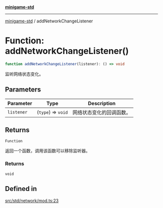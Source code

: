 [**minigame-std**](../README.md)

***

[minigame-std](../README.md) / addNetworkChangeListener

# Function: addNetworkChangeListener()

```ts
function addNetworkChangeListener(listener): () => void
```

监听网络状态变化。

## Parameters

| Parameter | Type | Description |
| ------ | ------ | ------ |
| `listener` | (`type`) => `void` | 网络状态变化的回调函数。 |

## Returns

`Function`

返回一个函数，调用该函数可以移除监听器。

### Returns

`void`

## Defined in

[src/std/network/mod.ts:23](https://github.com/JiangJie/minigame-std/blob/8633d80114dee6c79033ec094d8233bd8263bedc/src/std/network/mod.ts#L23)
